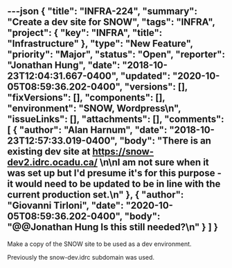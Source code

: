 ---json
{
  "title": "INFRA-224",
  "summary": "Create a dev site for SNOW",
  "tags": "INFRA",
  "project": {
    "key": "INFRA",
    "title": "Infrastructure"
  },
  "type": "New Feature",
  "priority": "Major",
  "status": "Open",
  "reporter": "Jonathan Hung",
  "date": "2018-10-23T12:04:31.667-0400",
  "updated": "2020-10-05T08:59:36.202-0400",
  "versions": [],
  "fixVersions": [],
  "components": [],
  "environment": "SNOW, Wordpress\n",
  "issueLinks": [],
  "attachments": [],
  "comments": [
    {
      "author": "Alan Harnum",
      "date": "2018-10-23T12:57:33.019-0400",
      "body": "There is an existing dev site at <https://snow-dev2.idrc.ocadu.ca/> \n\nI am not sure when it was set up but I'd presume it's for this purpose - it would need to be updated to be in line with the current production set.\n"
    },
    {
      "author": "Giovanni Tirloni",
      "date": "2020-10-05T08:59:36.202-0400",
      "body": "@@Jonathan Hung Is this still needed?\n"
    }
  ]
}
---
Make a copy of the SNOW site to be used as a dev environment.

Previously the snow-dev.idrc subdomain was used.

        
